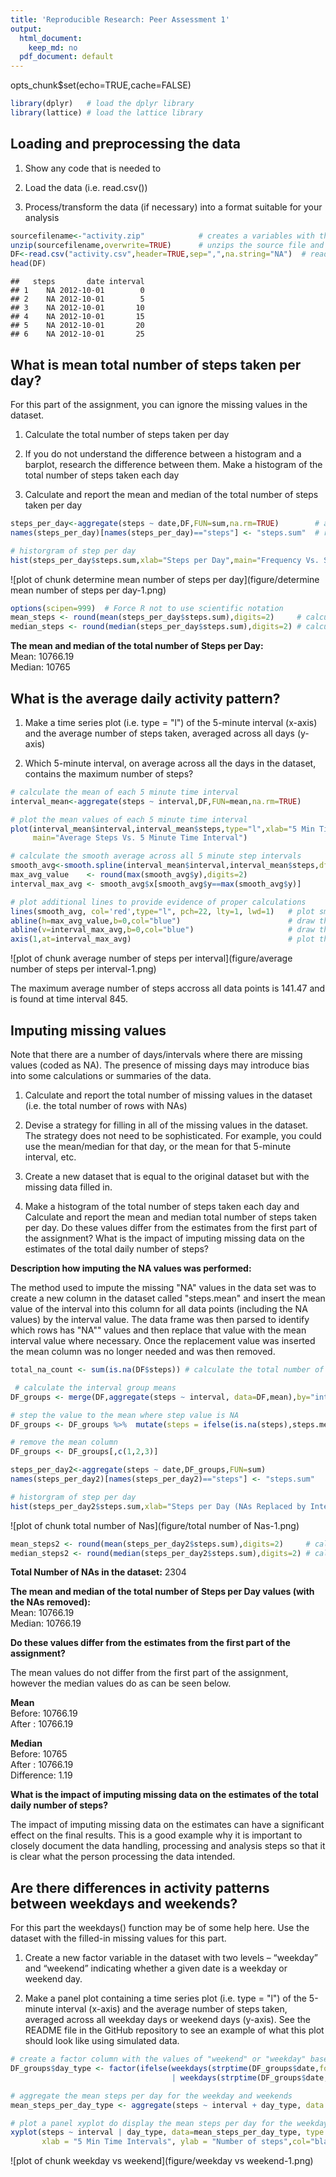 ```yaml
---
title: 'Reproducible Research: Peer Assessment 1'
output:
  html_document:
    keep_md: no
  pdf_document: default
---
```


opts_chunk$set(echo=TRUE,cache=FALSE)


```r
library(dplyr)   # load the dplyr library 
library(lattice) # load the lattice library
```

## Loading and preprocessing the data

1. Show any code that is needed to

2. Load the data (i.e. read.csv())

3. Process/transform the data (if necessary) into a format suitable for your analysis


```r
sourcefilename<-"activity.zip"            # creates a variables with the source zip file name
unzip(sourcefilename,overwrite=TRUE)      # unzips the source file and overwrites the existing file if present
DF<-read.csv("activity.csv",header=TRUE,sep=",",na.string="NA")  # read in the data file
head(DF)
```

```
##   steps       date interval
## 1    NA 2012-10-01        0
## 2    NA 2012-10-01        5
## 3    NA 2012-10-01       10
## 4    NA 2012-10-01       15
## 5    NA 2012-10-01       20
## 6    NA 2012-10-01       25
```

## What is mean total number of steps taken per day?

For this part of the assignment, you can ignore the missing values in the dataset.

1. Calculate the total number of steps taken per day

2. If you do not understand the difference between a histogram and a barplot, research the difference between them. Make a histogram of the total number of steps taken each day

3. Calculate and report the mean and median of the total number of steps taken per day


```r
steps_per_day<-aggregate(steps ~ date,DF,FUN=sum,na.rm=TRUE)        # aggregate function to sum the steps by the dates groups
names(steps_per_day)[names(steps_per_day)=="steps"] <- "steps.sum"  # rename "steps"" column to "steps.sum"

# historgram of step per day
hist(steps_per_day$steps.sum,xlab="Steps per Day",main="Frequency Vs. Steps per Day")
```

![plot of chunk determine mean number of steps per day](figure/determine mean number of steps per day-1.png) 

```r
options(scipen=999)  # Force R not to use scientific notation
mean_steps <- round(mean(steps_per_day$steps.sum),digits=2)     # calculate the mean of total steps per day
median_steps <- round(median(steps_per_day$steps.sum),digits=2) # calculate the median of total steps per day
```

**The mean and median of the total number of Steps per Day:**  
Mean:   10766.19   
Median: 10765   


## What is the average daily activity pattern?

1. Make a time series plot (i.e. type = "l") of the 5-minute interval (x-axis) and the average number of steps taken, averaged across all days (y-axis)

2. Which 5-minute interval, on average across all the days in the dataset, contains the maximum number of steps?


```r
# calculate the mean of each 5 minute time interval
interval_mean<-aggregate(steps ~ interval,DF,FUN=mean,na.rm=TRUE)

# plot the mean values of each 5 minute time interval
plot(interval_mean$interval,interval_mean$steps,type="l",xlab="5 Min Time Intervals",ylab="Average Number Of Steps",
     main="Average Steps Vs. 5 Minute Time Interval")

# calculate the smooth average across all 5 minute step intervals
smooth_avg<-smooth.spline(interval_mean$interval,interval_mean$steps,df=20)  # calculate smoothing average across all intervals
max_avg_value    <- round(max(smooth_avg$y),digits=2)                         # determine the max average value
interval_max_avg <- smooth_avg$x[smooth_avg$y==max(smooth_avg$y)]             # determine the interval with max average value

# plot additional lines to provide evidence of proper calculations
lines(smooth_avg, col='red',type="l", pch=22, lty=1, lwd=1)   # plot smooth spline average of all 5 minute time intervals
abline(h=max_avg_value,b=0,col="blue")                        # draw the horizontal line
abline(v=interval_max_avg,b=0,col="blue")                     # draw the vertical line
axis(1,at=interval_max_avg)                                   # plot the x intersect value on the x axis
```

![plot of chunk average number of steps per interval](figure/average number of steps per interval-1.png) 

The maximum average number of steps accross all data points is 141.47 and is found at time interval 845.

## Imputing missing values

Note that there are a number of days/intervals where there are missing values (coded as NA). The presence of missing days may introduce bias into some calculations or summaries of the data.

1. Calculate and report the total number of missing values in the dataset (i.e. the total number of rows with NAs)

2. Devise a strategy for filling in all of the missing values in the dataset. The strategy does not need to be sophisticated. For example, you could use the mean/median for that day, or the mean for that 5-minute interval, etc.

3. Create a new dataset that is equal to the original dataset but with the missing data filled in.

4. Make a histogram of the total number of steps taken each day and Calculate and report the mean and median total number of steps taken per day. Do these values differ from the estimates from the first part of the assignment? What is the impact of imputing missing data on the estimates of the total daily number of steps?

**Description how imputing the NA values was performed:**

The method used to impute the missing "NA" values in the data set was to create a new column in the dataset called "steps.mean" and insert the mean value of the interval into this column for all data points (including the NA values) by the interval value.  The data frame was then parsed to identify which rows has "NA"" values and then replace that value with the mean interval value where necessary.  Once the replacement value was inserted the mean column was no longer needed and was then removed.


```r
total_na_count <- sum(is.na(DF$steps)) # calculate the total number of NAs in the data set

 # calculate the interval group means
DF_groups <- merge(DF,aggregate(steps ~ interval, data=DF,mean),by="interval",suffix=c("",".mean"))

# step the value to the mean where step value is NA
DF_groups <- DF_groups %>%  mutate(steps = ifelse(is.na(steps),steps.mean,steps))  

# remove the mean column
DF_groups <- DF_groups[,c(1,2,3)]  

steps_per_day2<-aggregate(steps ~ date,DF_groups,FUN=sum)               # aggregate function to sum the steps by the dates groups
names(steps_per_day2)[names(steps_per_day2)=="steps"] <- "steps.sum"    # rename "steps"" column to "steps.sum" 

# historgram of step per day
hist(steps_per_day2$steps.sum,xlab="Steps per Day (NAs Replaced by Interval Mean)",main="Frequency Vs. Steps per Day")
```

![plot of chunk total number of Nas](figure/total number of Nas-1.png) 

```r
mean_steps2 <- round(mean(steps_per_day2$steps.sum),digits=2)     # calculate the mean of total steps per day
median_steps2 <- round(median(steps_per_day2$steps.sum),digits=2) # calculate the median of total steps per day
```

**Total Number of NAs in the dataset:** 2304

**The mean and median of the total number of Steps per Day values (with the NAs removed):**  
Mean:   10766.19   
Median: 10766.19 

**Do these values differ from the estimates from the first part of the assignment?**

The mean values do not differ from the first part of the assignment, however the median values do as can be seen below.

**Mean**  
Before: 10766.19   
After : 10766.19    

**Median**   
Before: 10765   
After : 10766.19    
Difference: 1.19

**What is the impact of imputing missing data on the estimates of the total daily number of steps?**

The impact of imputing missing data on the estimates can have a significant effect on the final results.  This is a good example why it is important to closely document the data handling, processing and analysis steps so that it is clear what the person processing the data intended.


## Are there differences in activity patterns between weekdays and weekends?

For this part the weekdays() function may be of some help here. Use the dataset with the filled-in missing values for this part.

1. Create a new factor variable in the dataset with two levels – “weekday” and “weekend” indicating whether a given date is a weekday or weekend day.

2. Make a panel plot containing a time series plot (i.e. type = "l") of the 5-minute interval (x-axis) and the average number of steps taken, averaged across all weekday days or weekend days (y-axis). See the README file in the GitHub repository to see an example of what this plot should look like using simulated data.


```r
# create a factor column with the values of "weekend" or "weekday" based on the date in the row provided.
DF_groups$day_type <- factor(ifelse(weekdays(strptime(DF_groups$date,format="%Y-%m-%d"))=="Sunday" 
                                    | weekdays(strptime(DF_groups$date,format="%Y-%m-%d"))=="Saturday","weekend","weekday"))

# aggregate the mean steps per day for the weekday and weekends 
mean_steps_per_day_type <- aggregate(steps ~ interval + day_type, data = DF_groups, mean)

# plot a panel xyplot do display the mean steps per day for the weekday and weekends
xyplot(steps ~ interval | day_type, data=mean_steps_per_day_type, type = "l", layout = c(1, 2), 
       xlab = "5 Min Time Intervals", ylab = "Number of steps",col="black")
```

![plot of chunk weekday vs weekend](figure/weekday vs weekend-1.png) 

